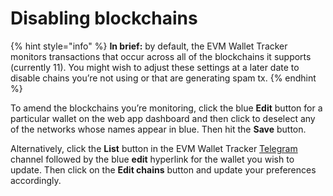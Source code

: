 # Disabling blockchains

{% hint style="info" %}
**In brief:** by default, the EVM Wallet Tracker monitors transactions that occur across all of the blockchains it supports (currently 11). You might wish to adjust these settings at a later date to disable chains you’re not using or that are generating spam tx.
{% endhint %}

To amend the blockchains you’re monitoring, click the blue **Edit** button for a particular wallet on the web app dashboard and then click to deselect any of the networks whose names appear in blue. Then hit the **Save** button.

Alternatively, click the **List** button in the EVM Wallet Tracker [Telegram](https://t.me/EVMTrackerBot) channel followed by the blue **edit** hyperlink for the wallet you wish to update. Then click on the **Edit chains** button and update your preferences accordingly.
